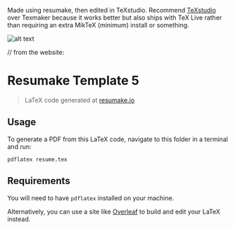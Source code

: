 Made using resumake, then edited in TeXstudio.  Recommend [TeXstudio](https://www.texstudio.org/#download) over Texmaker because it works better but also ships with TeX Live rather than requiring an extra MikTeX (minimum) install or something.  

![alt text](https://raw.githubusercontent.com/trustdan/Resumake/main/Rust_Resume_7_Sep_23.png)

// from the website:

# Resumake Template 5
> LaTeX code generated at [resumake.io](https://resumake.io)

## Usage
To generate a PDF from this LaTeX code, navigate to this folder in a terminal and run:

    pdflatex resume.tex

## Requirements
You will need to have `pdflatex` installed on your machine.

Alternatively, you can use a site like [Overleaf](overleaf.com/) to build and edit your LaTeX instead.
